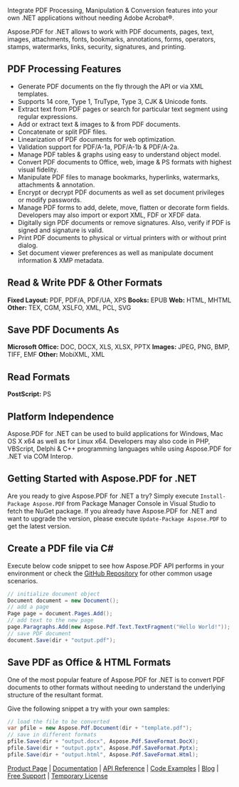 Integrate PDF Processing, Manipulation & Conversion features into your own .NET applications without needing Adobe Acrobat®. 

Aspose.PDF for .NET allows to work with PDF documents, pages, text, images, attachments, fonts, bookmarks, annotations, forms, operators, stamps, watermarks, links, security, signatures, and printing.

## PDF Processing Features
- Generate PDF documents on the fly through the API or via XML templates.
- Supports 14 core, Type 1, TruType, Type 3, CJK & Unicode fonts.
- Extract text from PDF pages or search for particular text segment using regular expressions.
- Add or extract text & images to & from PDF documents.
- Concatenate or split PDF files.
- Linearization of PDF documents for web optimization.
- Validation support for PDF/A-1a, PDF/A-1b & PDF/A-2a.
- Manage PDF tables & graphs using easy to understand object model.
- Convert PDF documents to Office, web, image & PS formats with highest visual fidelity.
- Manipulate PDF files to manage bookmarks, hyperlinks, watermarks, attachments & annotation.
- Encrypt or decrypt PDF documents as well as set document privileges or modify passwords.
- Manage PDF forms to add, delete, move, flatten or decorate form fields. Developers may also import or export XML, FDF or XFDF data.
- Digitally sign PDF documents or remove signatures. Also, verify if PDF is signed and signature is valid.
- Print PDF documents to physical or virtual printers with or without print dialog.
- Set document viewer preferences as well as manipulate document information & XMP metadata.

## Read & Write PDF & Other Formats
**Fixed Layout:** PDF, PDF/A, PDF/UA, XPS
**Books:** EPUB
**Web:** HTML, MHTML
**Other:** TEX, CGM, XSLFO, XML, PCL, SVG

## Save PDF Documents As
**Microsoft Office:** DOC, DOCX, XLS, XLSX, PPTX
**Images:** JPEG, PNG, BMP, TIFF, EMF
**Other:** MobiXML, XML

## Read Formats
**PostScript:** PS

## Platform Independence
Aspose.PDF for .NET can be used to build applications for Windows, Mac OS X x64 as well as for Linux x64. Developers may also code in PHP, VBScript, Delphi & C++ programming languages while using Aspose.PDF for .NET via COM Interop.

## Getting Started with Aspose.PDF for .NET
Are you ready to give Aspose.PDF for .NET a try? Simply execute `Install-Package Aspose.PDF` from Package Manager Console in Visual Studio to fetch the NuGet package. If you already have Aspose.PDF for .NET and want to upgrade the version, please execute `Update-Package Aspose.PDF` to get the latest version.

## Create a PDF file via C#
Execute below code snippet to see how Aspose.PDF API performs in your environment or check the [GitHub Repository](https://github.com/aspose-pdf/Aspose.Pdf-for-.NET) for other common usage scenarios. 

```csharp
// initialize document object
Document document = new Document();
// add a page
Page page = document.Pages.Add();
// add text to the new page
page.Paragraphs.Add(new Aspose.Pdf.Text.TextFragment("Hello World!"));
// save PDF document
document.Save(dir + "output.pdf");
```

## Save PDF as Office & HTML Formats
One of the most popular feature of Aspose.PDF for .NET is to convert PDF documents to other formats without needing to understand the underlying structure of the resultant format. 

Give the following snippet a try with your own samples:
```csharp
// load the file to be converted
var pfile = new Aspose.Pdf.Document(dir + "template.pdf");
// save in different formats
pfile.Save(dir + "output.docx", Aspose.Pdf.SaveFormat.DocX);
pfile.Save(dir + "output.pptx", Aspose.Pdf.SaveFormat.Pptx);
pfile.Save(dir + "output.html", Aspose.Pdf.SaveFormat.Html);
```

[Product Page](https://products.aspose.com/pdf/net) | [Documentation](https://docs.aspose.com/display/pdfnet/Home) | [API Reference](https://apireference.aspose.com/net/pdf) | [Code Examples](https://github.com/aspose-pdf/Aspose.Pdf-for-.NET) | [Blog](https://blog.aspose.com/category/pdf/) | [Free Support](https://forum.aspose.com/c/pdf) |  [Temporary License](https://purchase.aspose.com/temporary-license)